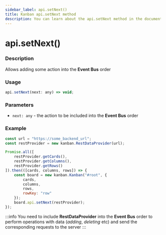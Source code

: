 ```yaml
---
sidebar_label: api.setNext()
title: Kanban api.setNext method
description: You can learn about the api.setNext method in the documentation of the JavaScript Kanban library. Browse developer guides and API reference, try out code examples and live demos.
---
```


# api.setNext()

### Description

Allows adding some action into the **Event Bus** order

### Usage

```js
api.setNext(next: any) => void;
```

### Parameters

- `next: any` - the action to be included into the **Event Bus** order

### Example

```jsx {15}
const url = "https://some_backend_url";
const restProvider = new kanban.RestDataProvider(url);

Promise.all([
	restProvider.getCards(),
	restProvider.getColumns(),
	restProvider.getRows()
]).then(([cards, columns, rows]) => {
	const board = new kanban.Kanban("#root", {
		cards,
		columns,
		rows,
		rowKey: "row"
	});
	board.api.setNext(restProvider);
});
```

:::info
You need to include **RestDataProvider** into the **Event Bus** order to perform operations with data (*adding*, *deleting* etc) and send the corresponding requests to the server
:::
